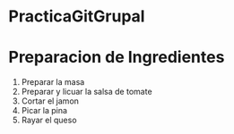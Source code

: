 # PracticaGitGrupal

<h1>Preparacion de Ingredientes</h1>
<ol>
  <li>Preparar la masa</li>
  <li>Preparar y licuar la salsa de tomate</li>
  <li>Cortar el jamon</li>
  <li>Picar la pina</li>
  <li>Rayar el queso</li>
